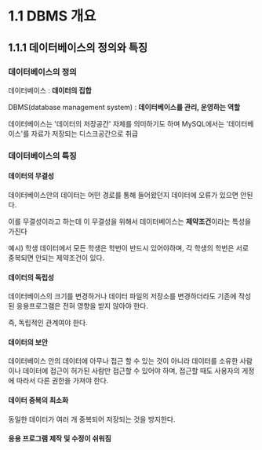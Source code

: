 # 1.1 DBMS 개요

## 1.1.1 데이터베이스의 정의와 특징

### 데이터베이스의 정의

데이터베이스 : **데이터의 집합**

DBMS(database management system) : **데이터베이스를 관리, 운영하는 역할**

데이터베이스는 '데이터의 저장공간' 자체를 의미하기도 하며 MySQL에서는 '데이터베이스'를 자료가 저장되는 디스크공간으로 취급


### 데이터베이스의 특징

#### 데이터의 무결성

데이터베이스안의 데이터는 어떤 경로를 통해 들어왔던지 데이터에 오류가 있으면 안된다.

이를 무결성이라고 하는데 이 무결성을 위해서 데이터베이스는 **제약조건**이라는 특성을 가진다

예시) 학생 데이터에서 모든 학생은 학번이 반드시 있어야하며, 각 학생의 학번은 서로 중복되면 
안되는 제약조건이 있다.

#### 데이터의 독립성 

데이터베이스의 크기를 변경하거나 데이터 파일의 저장소를 변경하더라도 기존에 작성된 응용프로그램은 전혀 영향을 받지 않아야 한다. 

즉, 독립적인 관계여야 한다.

#### 데이터의 보안

데이터베이스 안의 데이터에 아무나 접근 할 수 있는 것이 아니라 데이터를 소유한 사람이나 데이터에 접근이 허가된 사람만 접근할 수 있어야 하며, 접근할 때도 사용자의 게정에 따라서 다른 권한을 가져야 한다.

#### 데이터 중복의 최소화

동일한 데이터가 여러 개 중복되어 저장되는 것을 방지한다.

#### 응용 프로그램 제작 및 수정이 쉬워짐




